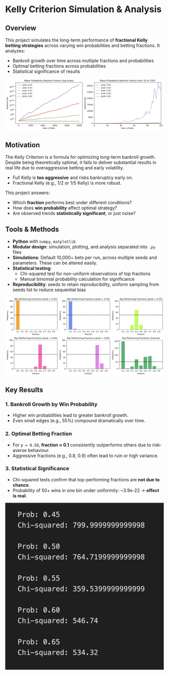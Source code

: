 # Kelly Criterion Simulation & Analysis

## Overview
This project simulates the long-term performance of **fractional Kelly betting strategies** across varying win probabilities and betting fractions. It analyzes:
- Bankroll growth over time across multiple fractions and probabilities
- Optimal betting fractions across probabilities
- Statistical significance of results

![Mean Probability Bankroll History Graphs](images/prob_bankroll_growth.png)

## Motivation
The Kelly Criterion is a formula for optimizing long-term bankroll growth.
Despite being theoretically optimal, it fails to deliver substantial results in real life due to overaggressive betting and early volatility.
- Full Kelly is **too aggressive** and risks bankruptcy early on.
- Fractional Kelly (e.g., 1/2 or 1/5 Kelly) is more robust.

This project answers:
- Which **fraction** performs best under different conditions?
- How does **win probability** affect optimal strategy?
- Are observed trends **statistically significant**, or just noise?

## Tools & Methods
- **Python** with `numpy`, `matplotlib`
- **Modular design**: simulation, plotting, and analysis separated into `.py` files
- **Simulations**: Default 10,000+ bets per run, across multiple seeds and parameters. These can be altered easily.
- **Statistical testing**:
  - Chi-squared test for non-uniform observations of top fractions
  - Manual binomial probability calculation for significance
- **Reproducibility**: seeds to retain reproducibility, uniform sampling from seeds list to reduce sequential bias

![Top Performing Fractions Across Probabilities](images/top_performing_fracs.png)

## Key Results
### 1. **Bankroll Growth by Win Probability**
- Higher win probabilities lead to greater bankroll growth.
- Even small edges (e.g., 55%) compound dramatically over time.

### 2. **Optimal Betting Fraction**
- For `p = 0.50`, **fraction ≈ 0.1** consistently outperforms others due to risk-averse behaviour.
- Aggressive fractions (e.g., 0.8, 0.9) often lead to ruin or high variance.

### 3. **Statistical Significance**
- Chi-squared tests confirm that top-performing fractions are **not due to chance**.
- Probability of 50+ wins in one bin under uniformity: ~3.9e-22 → **effect is real**.

![Chi Squared Test for Each Probability](images/chi_squared.png)
